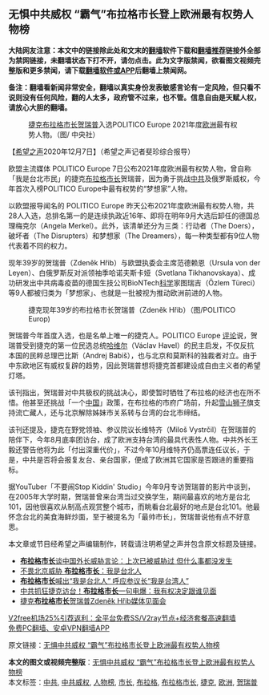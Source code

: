  <h2>无惧中共威权 “霸气”布拉格市长登上欧洲最有权势人物榜</h2> <p class="notice"><b>大陆网友注意：本文中的链接除此处和文末的<a href="https://github.com/bannedbook/fanqiang" >翻墙</a>软件下载和<a href="https://github.com/killgcd/justmysocks/blob/master/README.md">翻墙推荐</a>链接外全部为禁网链接，未翻墙状态下打不开，请勿点击。此为文字版禁闻，欲看图文视频完整版和更多禁闻，请下载<a href="https://github.com/bannedbook/fanqiang">翻墙软件或APP</a>后翻墙上禁闻网。</p><p>备注：翻墙看新闻非常安全，翻墙以真实身份发表敏感言论有一定风险，但只看不说则没有任何风险，翻的人太多，政府管不过来，也不管。信息自由是天赋人权，请放心大胆的翻墙。</b></p>  <div class="entry"> <figure><figcaption><a href="https://www.bannedbook.org/bnews/tag/%e6%8d%b7%e5%85%8b/" class="st_tag internal_tag" rel="tag" title="标签 捷克 下的日志">捷克</a><a href="https://www.bannedbook.org/bnews/tag/%e5%b8%83%e6%8b%89%e6%a0%bc/" class="st_tag internal_tag" rel="tag" title="标签 布拉格 下的日志">布拉格</a><a href="https://www.bannedbook.org/bnews/tag/%e5%b8%82%e9%95%bf/" class="st_tag internal_tag" rel="tag" title="标签 市长 下的日志">市长</a><a href="https://www.bannedbook.org/bnews/tag/%E8%B4%BA%E7%91%9E%E6%99%AE/" class="st_tag internal_tag" rel="tag" title="标签 贺瑞普 下的日志">贺瑞普</a>入选POLITICO Europe 2021年度<a href="https://www.bannedbook.org/bnews/tag/%e6%ac%a7%e6%b4%b2/" class="st_tag internal_tag" rel="tag" title="标签 欧洲 下的日志">欧洲</a>最有权势人物。（图/ 中央社）</figcaption></figure> <p>【<span class='wp_keywordlink_affiliate'><a href="https://www.soundofhope.org" title="希望之声" target="_blank">希望之声</a></span>2020年12月7日】（希望之声记者斐珍综合报导）</p> <p>欧盟主流媒体 POLITICO Europe 7日公布2021年度欧洲最有权势人物，曾自称「我是台北市民」的捷克<a href="https://www.bannedbook.org/bnews/tag/%E5%B8%83%E6%8B%89%E6%A0%BC%E5%B8%82%E9%95%BF/" class="st_tag internal_tag" rel="tag" title="标签 布拉格市长 下的日志">布拉格市长</a>贺瑞普，因为勇于挑战<a href="https://www.bannedbook.org/bnews/tag/%e4%b8%ad%e5%85%b1/" class="st_tag internal_tag" rel="tag" title="标签 中共 下的日志">中共</a>及俄罗斯威权，今年首次入榜POLITICO Europe中最有权势的“梦想家”人物。</p>  <p>以欧盟报导闻名的 POLITICO Europe 昨天公布2021年度欧洲最有权势人物，共28人入选，总排名第一的是连续执政近16年、即将在明年9月大选后卸任的德国总理梅克尔（Angela Merkel）。此外，该清单还分为三类：行动者（The Doers），破坏者（The Disrupters）和梦想家（The Dreamers），每一种类型都有9位人物代表着不同的权力。</p> <p>现年39岁的贺瑞普（Zdeněk Hřib）与欧盟执委会主席范德赖恩（Ursula von der Leyen）、白俄罗斯反对派领袖季哈诺夫斯卡娅（Svetlana Tikhanovskaya）、成功研发出中共病毒疫苗的德国生技公司BioNTech<span class='wp_keywordlink'><a href="https://www.bannedbook.org/forum11/topic309.html" title="禁片：“科学”的棍子" target="_blank">科学</a></span>家图瑞吉（Özlem Türeci）等9人都被归类为「梦想家」、也就是一批被视为推动欧洲前进的人物。</p>  <figure><figcaption>捷克现年39岁的布拉格市长贺瑞普（Zdeněk Hřib）（图/POLITICO Europ)</figcaption></figure> <p>贺瑞普今年首度入选，也是名单上唯一的捷克人。POLITICO Europe <span class='wp_keywordlink_affiliate'><a href="https://www.bannedbook.org/bnews/comments/" title="新闻评论" target="_blank">评论</a></span>说，贺瑞普受到捷克的第一位民选总统<span class='wp_keywordlink'><a href="https://www.bannedbook.org/forum2/topic1613.html" title="哈维尔《哈维尔文集》" target="_blank">哈维尔</a></span>（Václav Havel）的民主启发，不仅反抗本国的民粹总理巴比斯（Andrej Babiš），也与北京和莫斯科的独裁者对立。由于中东欧地区有威权复辟的趋势，因此贺瑞普想将捷克首都建设成自由主义者的希望灯塔。</p> <p>该刊指出，贺瑞普对中共极权的挑战决心，即使暂时牺牲了布拉格的经济也在所不惜。他甚至还挑战「一个<span class='wp_keywordlink_affiliate'><a href="https://www.bannedbook.org/" title="中国" target="_blank">中国</a></span>」政策，在布拉格的市府广场前，升起<span class='wp_keywordlink'><a href="https://www.bannedbook.org/forum3/topic258.html" title="雪山狮子的呻吟" target="_blank">雪山狮子</a></span>旗支持流亡藏人，还与北京解除姊妹市关系转与台湾的台北市缔结。</p>  <p>该刊还提及，捷克在野党领袖、参议院议长维特齐（Miloš Vystrčil）在贺瑞普的陪伴下，今年8月底率团访台，成了欧洲支持台湾的最具代表性人物。中共外长王毅还警告他将为此「付出深重代价」，不过今年10月维特齐仍高票连任议长，于是，中共是否将会报复友台、亲台国家，便成了欧洲其它国家是否跟进的重要指标。</p> <p>据YouTuber「不要闹Stop Kiddin&#x27; Studio」今年9月专访贺瑞普的影片中谈到，在2005年大学时期，贺瑞普曾来台湾当过交换学生，期间最喜欢的地方是台北101，因他很喜欢从制高点观赏整个城市，而眺看台北最好的地点是台北101。他最怀念台北的美食海鲜炒面，至于被提名为「最帅市长」，贺瑞普说他有点不好意思。</p>  <p>本文章或节目经希望之声编辑制作，转载请注明希望之声并包含原文标题及链接。</p> <ul class='op-related-articles' title='相关阅读'> <li><a href='https://www.bannedbook.org/bnews/baitai/20200912/1395272.html' target='_blank'><b>布拉格市长</b>谈中国外长威胁言论：上次已被威胁过 但什么事都没发生</a></li> <li><a href='https://www.bannedbook.org/bnews/baitai/20200905/1391320.html' target='_blank'>不畏北京威胁 <b>布拉格市长</b>：我是台北人</a></li> <li><a href='https://www.bannedbook.org/bnews/headline/20200904/1390993.html' target='_blank'><b>布拉格市长</b>喊出“我是台北人” 呼应参议长“我是台湾人”</a></li> <li><a href='https://www.bannedbook.org/bnews/cbnews/20200904/1390788.html' target='_blank'>中共抓狂捷克访台！<b>布拉格市长</b>一句电爆：我有权决定跟谁见面</a></li> <li><a href='https://www.bannedbook.org/bnews/taiwannews/20200904/1390742.html' target='_blank'>捷克<b>布拉格市长</b>贺瑞普Zdeněk Hřib媒体见面会</a></li> </ul> <p class="texttj"> <a href="https://github.com/bannedbook/fanqiang/wiki/V2ray%E6%9C%BA%E5%9C%BA" target="_blank">V2free机场25%引荐返利：全平台免费SS/V2ray节点+经济套餐高速翻墙</a><br/> <a href="https://github.com/bannedbook/fanqiang/wiki/%E7%A6%81%E9%97%BB%E7%BD%91%E5%AE%89%E5%8D%93%E7%BF%BB%E5%A2%99%E6%96%B0%E9%97%BBAPP" target="_blank">免费PC翻墙、安卓VPN翻墙APP</a></p><p>原文链接：<a class="src_link"  href="https://www.soundofhope.org/post/451375" target="_blank">无惧中共威权 “霸气”布拉格市长登上欧洲最有权势人物榜</a></p><a name='sharetosocial'></a>       <div><b>本文的图文或视频完整版</b>：<a href='https://www.bannedbook.org/bnews/comments/20201208/1444086.html'>无惧中共威权 “霸气”布拉格市长登上欧洲最有权势人物榜</a></div>  </div><!--END ENTRY--> <div class="postfooter"> <div>本文标签：<a href="https://www.bannedbook.org/bnews/tag/%e4%b8%ad%e5%85%b1/" rel="tag">中共</a>, <a href="https://www.bannedbook.org/bnews/tag/%E4%B8%AD%E5%85%B1%E5%A8%81%E6%9D%83/" rel="tag">中共威权</a>, <a href="https://www.bannedbook.org/bnews/tag/%E4%BA%BA%E7%89%A9%E6%A6%9C/" rel="tag">人物榜</a>, <a href="https://www.bannedbook.org/bnews/tag/%e5%b8%82%e9%95%bf/" rel="tag">市长</a>, <a href="https://www.bannedbook.org/bnews/tag/%e5%b8%83%e6%8b%89%e6%a0%bc/" rel="tag">布拉格</a>, <a href="https://www.bannedbook.org/bnews/tag/%E5%B8%83%E6%8B%89%E6%A0%BC%E5%B8%82%E9%95%BF/" rel="tag">布拉格市长</a>, <a href="https://www.bannedbook.org/bnews/tag/%e6%8d%b7%e5%85%8b/" rel="tag">捷克</a>, <a href="https://www.bannedbook.org/bnews/tag/%e6%ac%a7%e6%b4%b2/" rel="tag">欧洲</a>, <a href="https://www.bannedbook.org/bnews/tag/%E8%B4%BA%E7%91%9E%E6%99%AE/" rel="tag">贺瑞普</a></div>  </div><!--END POSTFOOTER--> 